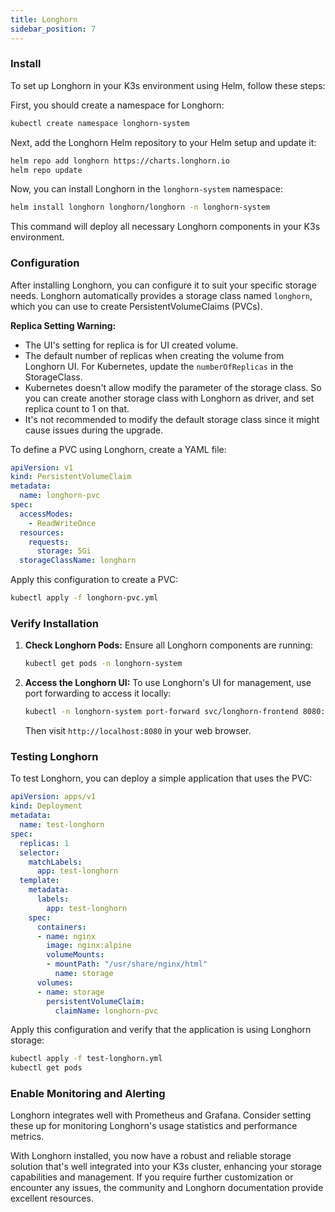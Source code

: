 ```yaml
---
title: Longhorn
sidebar_position: 7
---
```


### Install

To set up Longhorn in your K3s environment using Helm, follow these steps:

First, you should create a namespace for Longhorn:

```bash
kubectl create namespace longhorn-system
```

Next, add the Longhorn Helm repository to your Helm setup and update it:

```bash
helm repo add longhorn https://charts.longhorn.io
helm repo update
```

Now, you can install Longhorn in the `longhorn-system` namespace:

```bash
helm install longhorn longhorn/longhorn -n longhorn-system
```

This command will deploy all necessary Longhorn components in your K3s environment.

### Configuration

After installing Longhorn, you can configure it to suit your specific storage needs. Longhorn automatically provides a storage class named `longhorn`, which you can use to create PersistentVolumeClaims (PVCs).

**Replica Setting Warning:**

- The UI's setting for replica is for UI created volume.
- The default number of replicas when creating the volume from Longhorn UI. For Kubernetes, update the `numberOfReplicas` in the StorageClass.
- Kubernetes doesn't allow modify the parameter of the storage class. So you can create another storage class with Longhorn as driver, and set replica count to 1 on that.
- It's not recommended to modify the default storage class since it might cause issues during the upgrade.

To define a PVC using Longhorn, create a YAML file:

```yaml
apiVersion: v1
kind: PersistentVolumeClaim
metadata:
  name: longhorn-pvc
spec:
  accessModes:
    - ReadWriteOnce
  resources:
    requests:
      storage: 5Gi
  storageClassName: longhorn
```

Apply this configuration to create a PVC:

```bash
kubectl apply -f longhorn-pvc.yml
```

### Verify Installation

1. **Check Longhorn Pods:**
   Ensure all Longhorn components are running:

   ```bash
   kubectl get pods -n longhorn-system
   ```

2. **Access the Longhorn UI:**
   To use Longhorn's UI for management, use port forwarding to access it locally:

   ```bash
   kubectl -n longhorn-system port-forward svc/longhorn-frontend 8080:80
   ```

   Then visit `http://localhost:8080` in your web browser.

### Testing Longhorn

To test Longhorn, you can deploy a simple application that uses the PVC:

```yaml
apiVersion: apps/v1
kind: Deployment
metadata:
  name: test-longhorn
spec:
  replicas: 1
  selector:
    matchLabels:
      app: test-longhorn
  template:
    metadata:
      labels:
        app: test-longhorn
    spec:
      containers:
      - name: nginx
        image: nginx:alpine
        volumeMounts:
        - mountPath: "/usr/share/nginx/html"
          name: storage
      volumes:
      - name: storage
        persistentVolumeClaim:
          claimName: longhorn-pvc
```

Apply this configuration and verify that the application is using Longhorn storage:

```bash
kubectl apply -f test-longhorn.yml
kubectl get pods
```

### Enable Monitoring and Alerting

Longhorn integrates well with Prometheus and Grafana. Consider setting these up for monitoring Longhorn's usage statistics and performance metrics.

With Longhorn installed, you now have a robust and reliable storage solution that's well integrated into your K3s cluster, enhancing your storage capabilities and management. If you require further customization or encounter any issues, the community and Longhorn documentation provide excellent resources.
